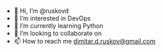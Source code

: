 - 👋 Hi, I’m @ruskovd
- 👀 I’m interested in DevOps
- 🌱 I’m currently learning Python
- 💞️ I’m looking to collaborate on 
- 📫 How to reach me dimitar.d.ruskov@gmail.com

<!---
ruskovd/ruskovd is a ✨ special ✨ repository because its `README.md` (this file) appears on your GitHub profile.
You can click the Preview link to take a look at your changes.
--->
